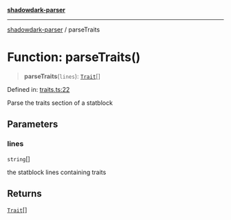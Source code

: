 [**shadowdark-parser**](../README.md)

***

[shadowdark-parser](../globals.md) / parseTraits

# Function: parseTraits()

> **parseTraits**(`lines`): [`Trait`](../type-aliases/Trait.md)[]

Defined in: [traits.ts:22](https://github.com/ashleytowner/shadowdark-parser/blob/dabe9e4969052fd9b68d443cdc0e58a3975f21cc/src/traits.ts#L22)

Parse the traits section of a statblock

## Parameters

### lines

`string`[]

the statblock lines containing traits

## Returns

[`Trait`](../type-aliases/Trait.md)[]
